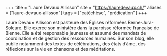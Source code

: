+++
title = "Laure Devaux Allisson"
site = "https://lauredevaux.ch/"
aliases = ["laure-devaux-allisson"]
tags = ["catéchèse", "prédication"]
+++

Laure Devaux Allisson est pasteure des Églises réformées Berne-Jura-Soleure. Elle exerce son ministère dans la paroisse réformée française de Bienne. Elle a été responsable jeunesse et assumé des mandats de coordination et de gestion des ressources humaines. Sur son blog, elle publie notamment des textes de célébrations, des états d’âme, des réflexions sur la vie en chansons et des méditations.
